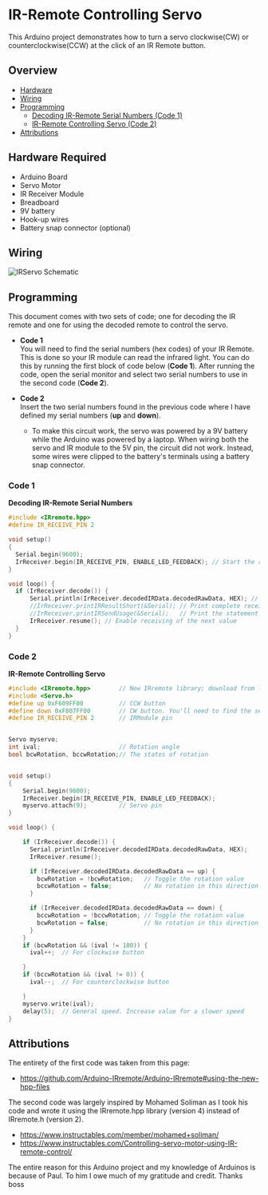 # IR-Remote Controlling Servo #

This Arduino project demonstrates how to turn a servo clockwise(CW) or counterclockwise(CCW) at the click of an IR Remote button.

## Overview ##
- [Hardware](#hardware-required)
- [Wiring](#wiring)
- [Programming](#programming)
    - [Decoding IR-Remote Serial Numbers (Code 1)](#code-1)
    - [IR-Remote Controlling Servo (Code 2)](#code-2)
- [Attributions](#attributions)

## Hardware Required ##
- Arduino Board
- Servo Motor
- IR Receiver Module
- Breadboard
- 9V battery
- Hook-up wires
- Battery snap connector (optional)

## Wiring ##

 ![IRServo Schematic](https://github.com/k5lowe/IR-Controlling-Servo-Arduino-/assets/115502398/ec69d876-da9b-4744-b29d-4a460caae6f2)

## Programming ##
This document comes with two sets of code; one for decoding the IR remote and one for using the decoded remote to control the servo.
- <b> Code 1 </b> <br>
You will need to find the serial numbers (hex codes) of your IR Remote. This is done so your IR module can read the infrared light. You can do this by running the first block of code below (<b>Code 1</b>). After running the code, open the serial monitor and select two serial numbers to use in the second code (<b>Code 2</b>).

- <b> Code 2 </b> <br>
Insert the two serial numbers found in the previous code where I have defined my serial numbers (<b>up</b> and <b>down</b>).
    - To make this circuit work, the servo was powered by a 9V battery while the Arduino was powered by a laptop. When wiring both the servo and IR module to the 
      5V pin, the circuit did not work. Instead, some wires were clipped to the battery's terminals using a battery snap connector. 


### Code 1 ###
<b>Decoding IR-Remote Serial Numbers</b>

```c++
#include <IRremote.hpp>
#define IR_RECEIVE_PIN 2

void setup()
{
  Serial.begin(9600);
  IrReceiver.begin(IR_RECEIVE_PIN, ENABLE_LED_FEEDBACK); // Start the receiver
}

void loop() {
  if (IrReceiver.decode()) {
      Serial.println(IrReceiver.decodedIRData.decodedRawData, HEX); // Print "old" raw data
      //IrReceiver.printIRResultShort(&Serial); // Print complete received data in one line
      //IrReceiver.printIRSendUsage(&Serial);   // Print the statement required to send this data
      IrReceiver.resume(); // Enable receiving of the next value
  }
}

```


### Code 2 ###
<b>IR-Remote Controlling Servo</b>
```c++
#include <IRremote.hpp>        // New IRremote library; download from libraries
#include <Servo.h>
#define up 0xF609FF00          // CCW button
#define down 0xF807FF00        // CW button. You'll need to find the serial numbers of your buttons
#define IR_RECEIVE_PIN 2       // IRModule pin


Servo myservo;
int ival;                      // Rotation angle
bool bcwRotation, bccwRotation;// The states of rotation


void setup()
{
    Serial.begin(9600);
    IrReceiver.begin(IR_RECEIVE_PIN, ENABLE_LED_FEEDBACK);
    myservo.attach(9);         // Servo pin
}

void loop() {

    if (IrReceiver.decode()) {
      Serial.println(IrReceiver.decodedIRData.decodedRawData, HEX);
      IrReceiver.resume();

      if (IrReceiver.decodedIRData.decodedRawData == up) {
        bcwRotation = !bcwRotation;   // Toggle the rotation value
        bccwRotation = false;         // No rotation in this direction
      }

      if (IrReceiver.decodedIRData.decodedRawData == down) {
        bccwRotation = !bccwRotation; // Toggle the rotation value
        bcwRotation = false;          // No rotation in this direction
      }
    }
    if (bcwRotation && (ival != 180)) {
      ival++;  // For clockwise button

    }
    if (bccwRotation && (ival != 0)) {
      ival--;  // For counterclockwise button

    }
    myservo.write(ival);
    delay(5);  // General speed. Increase value for a slower speed
}
```

## Attributions ##

The entirety of the first code was taken from this page:

- https://github.com/Arduino-IRremote/Arduino-IRremote#using-the-new-hpp-files

The second code was largely inspired by Mohamed Soliman as I took his code and wrote it
using the IRremote.hpp library (version 4) instead of IRremote.h (version 2).

- https://www.instructables.com/member/mohamed+soliman/ <br>
- https://www.instructables.com/Controlling-servo-motor-using-IR-remote-control/


The entire reason for this Arduino project and my knowledge of Arduinos is because of Paul. To him I owe much of my gratitude and credit. Thanks boss

